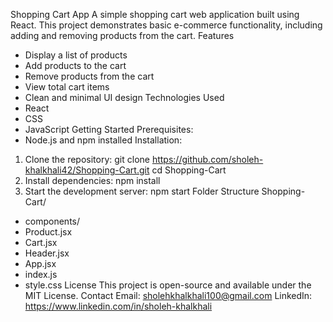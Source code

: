 Shopping Cart App
A simple shopping cart web application built using React. This project demonstrates basic
e-commerce functionality, including adding and removing products from the cart.
Features
- Display a list of products
- Add products to the cart
- Remove products from the cart
- View total cart items
- Clean and minimal UI design
Technologies Used
- React
- CSS
- JavaScript
Getting Started
Prerequisites:
- Node.js and npm installed
Installation:
1. Clone the repository:
git clone https://github.com/sholeh-khalkhali42/Shopping-Cart.git
cd Shopping-Cart
2. Install dependencies:
npm install
3. Start the development server:
npm start
Folder Structure
Shopping-Cart/
- components/
- Product.jsx
- Cart.jsx
- Header.jsx
- App.jsx
- index.js
- style.css
License
This project is open-source and available under the MIT License.
Contact
Email: sholehkhalkhali100@gmail.com
LinkedIn: https://www.linkedin.com/in/sholeh-khalkhali
